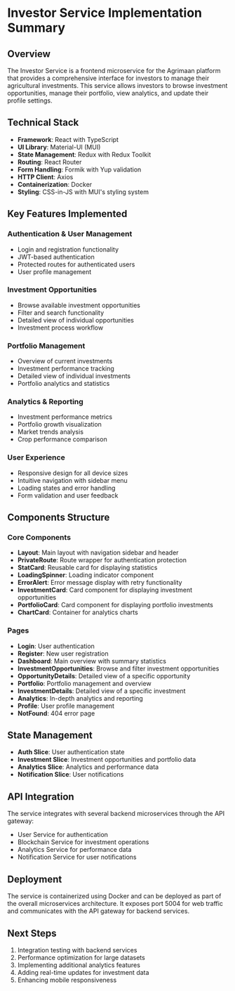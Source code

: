 # Investor Service Implementation Summary

## Overview
The Investor Service is a frontend microservice for the Agrimaan platform that provides a comprehensive interface for investors to manage their agricultural investments. This service allows investors to browse investment opportunities, manage their portfolio, view analytics, and update their profile settings.

## Technical Stack
- **Framework**: React with TypeScript
- **UI Library**: Material-UI (MUI)
- **State Management**: Redux with Redux Toolkit
- **Routing**: React Router
- **Form Handling**: Formik with Yup validation
- **HTTP Client**: Axios
- **Containerization**: Docker
- **Styling**: CSS-in-JS with MUI's styling system

## Key Features Implemented

### Authentication & User Management
- Login and registration functionality
- JWT-based authentication
- Protected routes for authenticated users
- User profile management

### Investment Opportunities
- Browse available investment opportunities
- Filter and search functionality
- Detailed view of individual opportunities
- Investment process workflow

### Portfolio Management
- Overview of current investments
- Investment performance tracking
- Detailed view of individual investments
- Portfolio analytics and statistics

### Analytics & Reporting
- Investment performance metrics
- Portfolio growth visualization
- Market trends analysis
- Crop performance comparison

### User Experience
- Responsive design for all device sizes
- Intuitive navigation with sidebar menu
- Loading states and error handling
- Form validation and user feedback

## Components Structure

### Core Components
- **Layout**: Main layout with navigation sidebar and header
- **PrivateRoute**: Route wrapper for authentication protection
- **StatCard**: Reusable card for displaying statistics
- **LoadingSpinner**: Loading indicator component
- **ErrorAlert**: Error message display with retry functionality
- **InvestmentCard**: Card component for displaying investment opportunities
- **PortfolioCard**: Card component for displaying portfolio investments
- **ChartCard**: Container for analytics charts

### Pages
- **Login**: User authentication
- **Register**: New user registration
- **Dashboard**: Main overview with summary statistics
- **InvestmentOpportunities**: Browse and filter investment opportunities
- **OpportunityDetails**: Detailed view of a specific opportunity
- **Portfolio**: Portfolio management and overview
- **InvestmentDetails**: Detailed view of a specific investment
- **Analytics**: In-depth analytics and reporting
- **Profile**: User profile management
- **NotFound**: 404 error page

## State Management
- **Auth Slice**: User authentication state
- **Investment Slice**: Investment opportunities and portfolio data
- **Analytics Slice**: Analytics and performance data
- **Notification Slice**: User notifications

## API Integration
The service integrates with several backend microservices through the API gateway:
- User Service for authentication
- Blockchain Service for investment operations
- Analytics Service for performance data
- Notification Service for user notifications

## Deployment
The service is containerized using Docker and can be deployed as part of the overall microservices architecture. It exposes port 5004 for web traffic and communicates with the API gateway for backend services.

## Next Steps
1. Integration testing with backend services
2. Performance optimization for large datasets
3. Implementing additional analytics features
4. Adding real-time updates for investment data
5. Enhancing mobile responsiveness